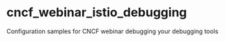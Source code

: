 # cncf_webinar_istio_debugging
Configuration samples for CNCF webinar debugging your debugging tools
